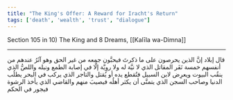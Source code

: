 ```yaml
---
title: "The King's Offer: A Reward for Iracht's Return"
tags: ['death', 'wealth', 'trust', "dialogue"]
---
```


 Section 105 in 10) The King and 8 Dreams, [[Kalīla wa-Dimna]]

---
قال إبلاد إنَّ الذين يحرصون على ما ذكرتَ فيحبَّون جمعه من غير الحق وهو آثَرُ عندهم من أنفسهم خمسة نَفَر المقاتل الذي لا نيَّة له ولا روِيَّة إلَّا في إصابة الطمع ونيله واللصُّ الذي ينقُب البيوت ويعرِض لابن السبيل فتُقطع يده أو يُقتل والتاجر الذي يركب في البحر يطلُب الدنيا وصاحب السجن الذي يتمنَّى أن يكثر أهلُه فيصيبَ منهم والقاضي الذي يأخذ الرشوة فيجور في الحكم
